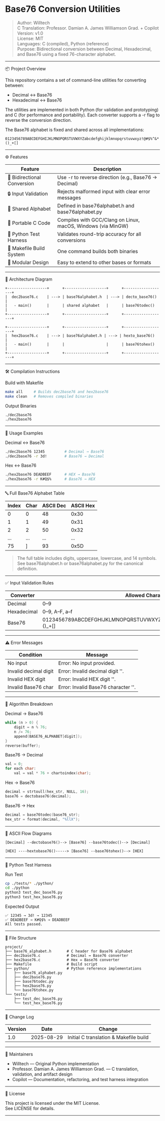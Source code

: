 # Base76 Conversion Utilities

> Author: Willtech  
> C Translation: Professor. Damian A. James Williamson Grad. + Copilot  
> Version: v1.0  
> License: MIT  
> Languages: C (compiled), Python (reference)  
> Purpose: Bidirectional conversion between Decimal, Hexadecimal, and Base76 using a fixed 76-character alphabet.

---

📦 Project Overview

This repository contains a set of command-line utilities for converting between:

- Decimal ↔️ Base76  
- Hexadecimal ↔️ Base76  

The utilities are implemented in both Python (for validation and prototyping) and C (for performance and portability). Each converter supports a -r flag to reverse the conversion direction.

The Base76 alphabet is fixed and shared across all implementations:

```
0123456789ABCDEFGHIJKLMNOPQRSTUVWXYZabcdefghijklmnopqrstuvwxyz!@#$%^&*()_+[]
```

---

⚙️ Features

| Feature                     | Description                                                                 |
|-----------------------------|-----------------------------------------------------------------------------|
| 🔁 Bidirectional Conversion | Use -r to reverse direction (e.g., Base76 → Decimal)                      |
| 🔒 Input Validation         | Rejects malformed input with clear error messages                          |
| 🧱 Shared Alphabet          | Defined in base76alphabet.h and base76alphabet.py                     |
| 🚀 Portable C Code          | Compiles with GCC/Clang on Linux, macOS, Windows (via MinGW)                |
| 🧪 Python Test Harness      | Validates round-trip accuracy for all conversions                          |
| 📜 Makefile Build System    | One command builds both binaries                                            |
| 🧩 Modular Design           | Easy to extend to other bases or formats                                    |

---

🧠 Architecture Diagram

```plaintext
+------------------+      +-------------------+      +-------------------+
|  dec2base76.c    | ---> | base76alphabet.h  | ---> | decto_base76()    |
|   - main()       |      | shared alphabet   |      | base76todec()     |
+------------------+      +-------------------+      +-------------------+

+------------------+      +-------------------+      +-------------------+
|  hex2base76.c    | ---> | base76alphabet.h | ---> | hexto_base76()   |
|   - main()       |      |                   |      | base76tohex()   |
+------------------+      +-------------------+      +-------------------+
```

---

🛠️ Compilation Instructions

Build with Makefile

```bash
make all     # Builds dec2base76 and hex2base76
make clean   # Removes compiled binaries
```

Output Binaries

```
./dec2base76
./hex2base76
```

---

🚀 Usage Examples

Decimal ↔️ Base76

```bash
./dec2base76 12345         # Decimal → Base76
./dec2base76 -r 3d!        # Base76 → Decimal
```

Hex ↔️ Base76

```bash
./hex2base76 DEADBEEF      # HEX → Base76
./hex2base76 -r K#Q$%      # Base76 → HEX
```

---

🔤 Full Base76 Alphabet Table

| Index | Char | ASCII Dec | ASCII Hex |
|-------|------|-----------|-----------|
| 0     | 0    | 48        | 0x30      |
| 1     | 1    | 49        | 0x31      |
| 2     | 2    | 50        | 0x32      |
| ...   | ...  | ...       | ...       |
| 75    | ]    | 93        | 0x5D      |

> The full table includes digits, uppercase, lowercase, and 14 symbols.  
> See base76alphabet.h or base76alphabet.py for the canonical definition.

---

✅ Input Validation Rules

| Converter      | Allowed Characters                            |
|----------------|-----------------------------------------------|
| Decimal        | 0–9                                       |
| Hexadecimal    | 0–9, A–F, a–f                      |
| Base76         | 0123456789ABCDEFGHIJKLMNOPQRSTUVWXYZabcdefghijklmnopqrstuvwxyz!@#$%^&*()_+[] |

---

⚠️ Error Messages

| Condition               | Message                                        |
|-------------------------|------------------------------------------------|
| No input                | Error: No input provided.                    |
| Invalid decimal digit   | Error: Invalid decimal digit '<c>'.          |
| Invalid HEX digit       | Error: Invalid HEX digit '<c>'.              |
| Invalid Base76 char     | Error: Invalid Base76 character '<c>'.       |

---

🧮 Algorithm Breakdown

Decimal → Base76

```c
while (n > 0) {
    digit = n % 76;
    n /= 76;
    append(BASE76_ALPHABET[digit]);
}
reverse(buffer);
```

Base76 → Decimal

```c
val = 0;
for each char:
    val = val * 76 + chartoindex(char);
```

Hex → Base76

```c
decimal = strtoull(hex_str, NULL, 16);
base76 = dectobase76(decimal);
```

Base76 → Hex

```c
decimal = base76todec(base76_str);
hex_str = format(decimal, "%llX");
```

---

🔁 ASCII Flow Diagrams

```plaintext
[Decimal] --dectobase76()--> [Base76] --base76todec()--> [Decimal]

[HEX] ----hextobase76()-----> [Base76] --base76tohex()--> [HEX]
```

---

🧪 Python Test Harness

Run Test

```bash
cp ./tests/* ./python/ 
cd ./python
python3 test_dec_base76.py
python3 test_hex_base76.py
```

Expected Output

```
✅ 12345 → 3d! → 12345
✅ DEADBEEF → K#Q$% → DEADBEEF
All tests passed.
```

---

📁 File Structure

```plaintext
project/
├── base76_alphabet.h       # C header for Base76 alphabet
├── dec2base76.c            # Decimal ↔️ Base76 converter
├── hex2base76.c            # Hex ↔️ Base76 converter
├── Makefile                # Build script
├── python/                 # Python reference implementations
│   ├── base76_alphabet.py
│   ├── dec2base76.py
│   ├── base76todec.py
│   ├── hex2base76.py
│   └── base76tohex.py
└── tests/
    ├── test_dec_base76.py
    └── test_hex_base76.py
```

---

📜 Change Log

| Version | Date       | Change                                |
|---------|------------|---------------------------------------|
| 1.0     | 2025-08-29 | Initial C translation & Makefile build|

---

👥 Maintainers

- Willtech — Original Python implementation  
- Professor. Damian A. James Williamson Grad. — C translation, validation, and artifact design  
- Copilot — Documentation, refactoring, and test harness integration  

---

📄 License

This project is licensed under the MIT License.  
See LICENSE for details.

---
